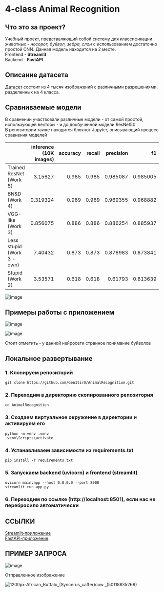 # 4-class Animal Recognition
## Что это за проект? ##
Учебный проект, представляющий собой систему для классификации животных - *носорог, буйвол, зебра, слон* с использованием достаточно простой CNN. Данная модель находится на 2 месте.\
Frontend - **Streamlit** \
Backend - **FastAPI** 

## Описание датасета
[Датасет](https://www.kaggle.com/datasets/ayushv322/animal-classification) состоит из 4 тысяч изображений с различными разрешениями, разделенных на 4 класса.

## Сравниваемые модели

В сравнении участвовали различные модели - от самой простой, использующей векторы - и до дообученной модели ResNet50\
В репозитории также находится блокнот Jupyter, описывающий процесс сравнения моделей

|                            |   inference (10K images) |   accuracy |   recall |   precision |       f1 |
|:---------------------------|-------------------------:|-----------:|---------:|------------:|---------:|
| Trained ResNet (Work 5)    |                 3.15627  |      0.985 |    0.985 |    0.985087 | 0.985005 |
| BN&D (Work 4)              |                 0.319324 |      0.969 |    0.969 |    0.969355 | 0.968882 |
| VGG-like (Work 3)          |                 0.856075 |      0.886 |    0.886 |    0.886254 | 0.885937 |
| Less stupid (Work 3 - own) |                 7.40432  |      0.873 |    0.873 |    0.878983 | 0.873841 |
| Stupid (Work 2)            |                 3.53571  |      0.618 |    0.618 |    0.61793  | 0.613639 |

![image](https://github.com/user-attachments/assets/63462ca6-237c-4556-85b2-2156018a7af5)

## Примеры работы с приложением

![image](https://github.com/user-attachments/assets/b589d280-93a2-449d-bd76-8b7697e81fd9)


![image](https://github.com/user-attachments/assets/cdb48ef1-3129-49a4-8279-bb578d069db7)

Стоит отметить - у данной нейросети странное понимание буйволов

## Локальное развертывание

### 1. Клонируем репозиторий
```shell
git clone https://github.com/Gen1tir0/AnimalRecognition.git
```
### 2. Переходим в директорию скопированного репозитория
```shell
cd AnimalRecognition
```
### 3. Создаем виртуальное окружение в директории и активируем его
```shell
python -m venv .venv
.venv\Scripts\activate 
```
### 4. Устанавливаем зависимости из requirements.txt
```shell
pip install -r requirements.txt
```
### 5. Запускаем backend (uvicorn) и frontend (streamlit)
```shell
uvicorn main:app --host 0.0.0.0 --port 8000
streamlit run app.py
```
### 6. Переходим по ссылке (http://localhost:8501), если нас не перебросило автоматически

## ССЫЛКИ
[Streamlit-приложение](https://animalrecognition-front.onrender.com)\
[FastAPI-приложение](https://animalrecognition-a2sd.onrender.com)

## ПРИМЕР ЗАПРОСА

![image](https://github.com/user-attachments/assets/42e258bf-1991-4bc0-afeb-f5b2dfa3800e)


Отправленное изображение

![1200px-African_Buffalo_(Syncerus_caffer)_cow_ _(50118835268)](https://github.com/user-attachments/assets/766e251b-0890-4bcd-b864-e1ce9b1f764d)



